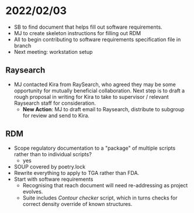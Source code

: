 # 2022/02/03
- SB to find document that helps fill out software requirements.
- MJ to create skeleton instructions for filling out RDM
- All to begin contributing to software requirements specification file in branch
- Next meeting: workstation setup

## Raysearch
- MJ contacted Kira from RaySearch, who agreed they may be some opportunity for mutually beneficial collaboration. Next step is to draft a rough proposal in writing for Kira to take to supervisor / relevant Raysearch staff for consideration. 
  - **New Action**: MJ to draft email to Raysearch, distribute to subgroup for review and send to Kira.

## RDM
- Scope regulatory documentation to a "package" of multiple scripts rather than to individual scripts?
  - yes
- SOUP covered by poetry.lock
- Rewrite everything to apply to TGA rather than FDA.
- Start with software requirements
  - Recognising that reach document will need re-addressing as project evolves.
  - Suite includes *Contour checker* script, which in turns checks for correct density override of known structures.